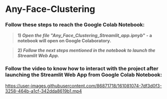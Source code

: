 # Any-Face-Clustering

### Follow these steps to reach the Google Colab Notebook:
> **1) *Open the file "Any_Face_Clustering_Streamlit_app.ipnyb*" - a notebook will open on Google Colaboratory.**

> **2) *Follow the next steps mentioned in the notebook to launch the Streamlit Web App.***

### Follow the video to know how to interact with the project after launching the Streamlit Web App from Google Colab Notebook:

https://user-images.githubusercontent.com/86871718/161081074-7df3d0f3-3258-464b-a1cf-342dda8619b1.mp4
